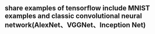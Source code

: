 ## share examples of tensorflow include MNIST examples and classic convolutional neural network(AlexNet、VGGNet、Inception Net) 
